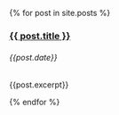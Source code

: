 {% for post in site.posts %}

### [{{ post.title }}]({{post.url}})
###### {{post.date}}
{{post.excerpt}}

{% endfor %}
